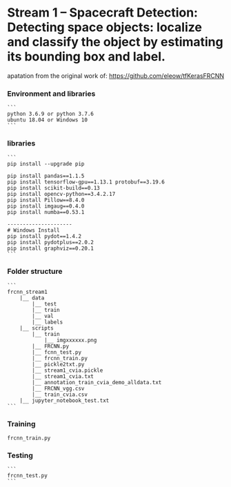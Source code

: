 # Stream 1 – Spacecraft Detection: Detecting space objects: localize and classify the object by estimating its bounding box and label.

apatation from the original work of: https://github.com/eleow/tfKerasFRCNN


### Environment and libraries

    ```
    python 3.6.9 or python 3.7.6
    ubuntu 18.04 or Windows 10
    ```
    
### libraries
    
    ```
    pip install --upgrade pip
    
    pip install pandas==1.1.5
    pip install tensorflow-gpu==1.13.1 protobuf==3.19.6
    pip install scikit-build==0.13
    pip install opencv-python==3.4.2.17
    pip install Pillow==8.4.0
    pip install imgaug==0.4.0
    pip install numba==0.53.1
    
    ---------------------
    # Windows Install 
    pip install pydot==1.4.2
    pip install pydotplus==2.0.2
    pip install graphviz==0.20.1
    ```
    
### Folder structure
    
    ```
    frcnn_stream1
    	|__ data
    	    |__ test
    		|__ train
    		|__ val
    		|__ labels
    	|__ scripts
    		|__ train
    			|__ imgxxxxxx.png
    		|__ FRCNN.py
    		|__ fcnn_test.py
    		|__ frcnn_train.py
    		|__ pickle2txt.py
    		|__ stream1_cvia.pickle
    		|__ stream1_cvia.txt
    		|__ annotation_train_cvia_demo_alldata.txt
    		|__ FRCNN_vgg.csv
    		|__ train_cvia.csv
    	|__ jupyter_notebook_test.txt
    ```
    
### Training

    
    frcnn_train.py
    
    
### Testing

    ```
    frcnn_test.py
    ```

